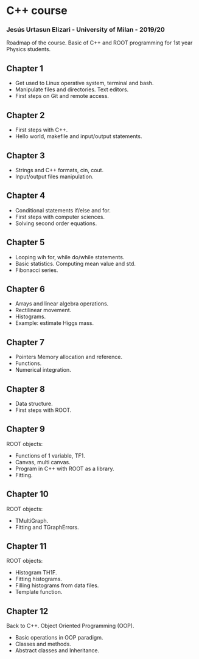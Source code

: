 # C++ course

### Jesús Urtasun Elizari - University of Milan - 2019/20

Roadmap of the course. Basic of C++ and ROOT programming for 1st year Physics students.

## Chapter 1

- Get used to Linux operative system, terminal and bash.
- Manipulate files and directories. Text editors.
- First steps on Git and remote access.

## Chapter 2

- First steps with C++.
- Hello world, makefile and input/output statements.

## Chapter 3

- Strings and C++ formats, cin, cout.
- Input/output files manipulation.

## Chapter 4

- Conditional statements if/else and for.
- First steps with computer sciences.
- Solving second order equations.

## Chapter 5

- Looping wih for, while do/while statements.
- Basic statistics. Computing mean value and std.
- Fibonacci series.

## Chapter 6

- Arrays and linear algebra operations.
- Rectilinear movement.
- Histograms.
- Example: estimate Higgs mass.

## Chapter 7

- Pointers Memory allocation and reference.
- Functions.
- Numerical integration.

## Chapter 8

- Data structure.
- First steps with ROOT.

## Chapter 9

ROOT objects:
- Functions of 1 variable, TF1.
- Canvas, multi canvas.
- Program in C++ with ROOT as a library.
- Fitting.

## Chapter 10

ROOT objects:
- TMultiGraph.
- Fitting and TGraphErrors.

## Chapter 11

ROOT objects:
- Histogram TH1F.
- Fitting histograms.
- Filling histograms from data files.
- Template function.

## Chapter 12

Back to C++. Object Oriented Programming (OOP).

- Basic operations in OOP paradigm.
- Classes and methods.
- Abstract classes and Inheritance.
